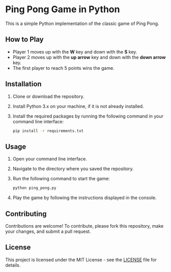 # Ping Pong Game in Python

This is a simple Python implementation of the classic game of Ping Pong.

## How to Play

- Player 1 moves up with the **W** key and down with the **S** key.
- Player 2 moves up with the **up arrow** key and down with the **down arrow** key.
- The first player to reach 5 points wins the game.

## Installation

1. Clone or download the repository.

2. Install Python 3.x on your machine, if it is not already installed.

3. Install the required packages by running the following command in your command line interface:

   ```bash
   pip install -r requirements.txt
   ```

## Usage

1. Open your command line interface.

2. Navigate to the directory where you saved the repository.

3. Run the following command to start the game:

   ```bash
   python ping_pong.py
   ```

4. Play the game by following the instructions displayed in the console.

## Contributing

Contributions are welcome! To contribute, please fork this repository, make your changes, and submit a pull request.

## License

This project is licensed under the MIT License - see the [LICENSE](https://chat.openai.com/LICENSE) file for details.
